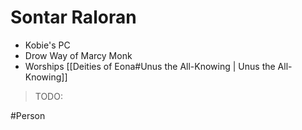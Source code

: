 # Sontar Raloran
- Kobie's PC
- Drow Way of Marcy Monk
- Worships [[Deities of Eona#Unus the All-Knowing | Unus the All-Knowing]]

> TODO: 

#Person